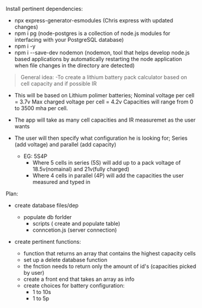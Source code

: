 Install pertinent dependencies:

- npx express-generator-esmodules
  (Chris express with updated changes)
- npm i pg
  (node-postgres is a collection of node.js modules for interfacing with your PostgreSQL database)
- npm i -y
- npm i --save-dev nodemon
  (nodemon, tool that helps develop node.js based applications by automatically restarting the node application when file changes in the directory are detected)

> General idea:
> -To create a lithium battery pack calculator based on cell capacity and if possible IR

- This will be based on Lithium polimer batteries;
  Nominal voltage per cell = 3.7v
  Max charged voltage per cell = 4.2v
  Capacities will range from 0 to 3500 mha per cell.

- The app will take as many cell capacities and IR measuremet as the user wants

- The user will then specify what configuration he is looking for; Series (add voltage) and parallel (add capacity)
  - EG: 5S4P
    - Where 5 cells in series (5S) will add up to a pack voltage of 18.5v(nomainal) and 21v(fully charged)
    - Where 4 cells in parallel (4P) will add the capacities the user measured and typed in

Plan:

- create database files/dep

  - populate db forlder
    - scripts ( create and populate table)
    - conncetion.js (server connection)

- create pertinent functions:
  - function that returns an array that contains the highest capacity cells
  - set up a delete database function
  - the fnction needs to return only the amount of id's (capacities picked by user)
  - create a front end that takes an array as info
  - create choices for battery configuration:
    - 1 to 10s
    - 1 to 5p
